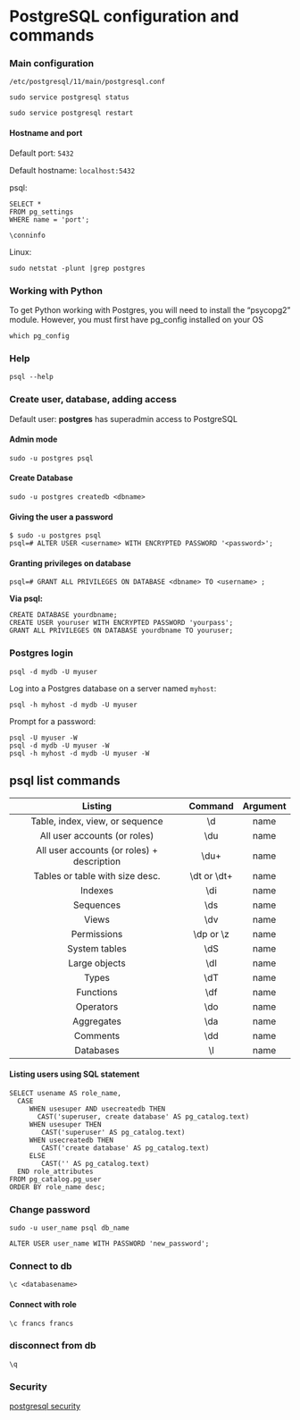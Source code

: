 # PostgreSQL configuration and commands


### Main configuration

`/etc/postgresql/11/main/postgresql.conf`

`sudo service postgresql status`

`sudo service postgresql restart`


#### Hostname and port

Default port: `5432`

Default hostname: `localhost:5432`

psql:

```
SELECT *
FROM pg_settings
WHERE name = 'port';
```

`\conninfo`

Linux:

`sudo netstat -plunt |grep postgres
`

### Working with Python
To get Python working with Postgres, you will need to install the “psycopg2” module. However, you must first have pg_config installed on your OS

`which pg_config`

### Help

`psql --help`

### Create user, database, adding access

Default user: **postgres** has superadmin access to PostgreSQL

#### Admin mode

`sudo -u postgres psql`

#### Create Database

`sudo -u postgres createdb <dbname>`

#### Giving the user a password

```
$ sudo -u postgres psql
psql=# ALTER USER <username> WITH ENCRYPTED PASSWORD '<password>';
```

#### Granting privileges on database

`psql=# GRANT ALL PRIVILEGES ON DATABASE <dbname> TO <username> ;
`


**Via psql:**

```
CREATE DATABASE yourdbname;
CREATE USER youruser WITH ENCRYPTED PASSWORD 'yourpass';
GRANT ALL PRIVILEGES ON DATABASE yourdbname TO youruser;

```

### Postgres login

`psql -d mydb -U myuser`

Log into a Postgres database on a server named `myhost`:

`psql -h myhost -d mydb -U myuser`

Prompt for a password:

```
psql -U myuser -W
psql -d mydb -U myuser -W
psql -h myhost -d mydb -U myuser -W
```


## psql list commands


|             Listing                       |  Command  | Argument |
|:-----------------------------------------:|:---------:|:--------:|
| Table, index, view, or sequence           | \d        | name     |
| All user accounts (or roles)              | \du       | name     |
| All user accounts (or roles) + description| \du+       | name     |
| Tables or table with size desc.           | \dt or \dt+| name     |
| Indexes                                   | \di       | name     |
| Sequences                                 | \ds       | name     |
| Views                                     | \dv       | name     |
| Permissions                               | \dp or \z | name     |
| System tables                             | \dS       | name     |
| Large objects                             | \dl       | name     |
| Types                                     | \dT       | name     |
| Functions                                 | \df       | name     |
| Operators                                 | \do       | name     |
| Aggregates                                | \da       | name     |
| Comments                                  | \dd       | name     |
| Databases                                 | \l        | name     |

#### Listing users using SQL statement

```
SELECT usename AS role_name,
  CASE 
     WHEN usesuper AND usecreatedb THEN 
	   CAST('superuser, create database' AS pg_catalog.text)
     WHEN usesuper THEN 
	    CAST('superuser' AS pg_catalog.text)
     WHEN usecreatedb THEN 
	    CAST('create database' AS pg_catalog.text)
     ELSE 
	    CAST('' AS pg_catalog.text)
  END role_attributes
FROM pg_catalog.pg_user
ORDER BY role_name desc;

```

### Change password

`sudo -u user_name psql db_name`

`ALTER USER user_name WITH PASSWORD 'new_password';
`
### Connect to db

`\c <databasename>`

#### Connect with role

`\c francs francs`

### disconnect from db

`\q`


### Security

[postgresql security](https://www.enterprisedb.com/blog/how-to-secure-postgresql-security-hardening-best-practices-checklist-tips-encryption-authentication-vulnerabilities)
